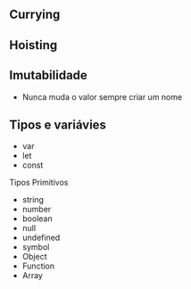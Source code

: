 ## Currying

## Hoisting

## Imutabilidade
* Nunca muda o  valor sempre criar um nome


## Tipos e variávies
* var 
* let
* const

Tipos Primitivos
* string 
* number
* boolean
* null
* undefined
* symbol
* Object
* Function
* Array
  